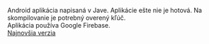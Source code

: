 Android aplikácia napisaná v Jave.
Aplikácie ešte nie je hotová.
Na skompilovanie je potrebný overený kľúč.\
Aplikácia používa Google Firebase.\
[Najnovšia verzia](https://drive.google.com/open?id=1r8nxu5uUIVQlWvB9VMpPF9R3aJim-VmT)
